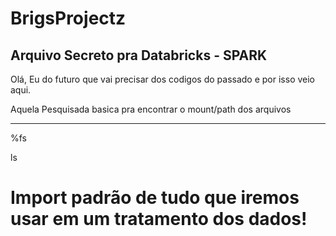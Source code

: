 # BrigsProjectz
Arquivo Secreto pra Databricks - SPARK
----------------------------------------
Olá, Eu do futuro que vai precisar dos codigos do passado e por isso veio aqui.

Aquela Pesquisada basica pra encontrar o mount/path dos arquivos
____
%fs

ls
# Import padrão de tudo que iremos usar em um tratamento dos dados!
